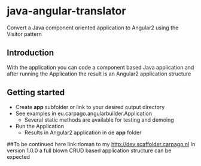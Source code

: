 # java-angular-translator
Convert a Java component oriented application to Angular2 using the Visitor pattern

## Introduction
With the application you can code a component based Java application and after running the Application the result is an Angular2 application structure

## Getting started
* Create **app** subfolder or link to your desired output directory
* See examples in eu.carpago.angularbuilder.Application
  * Several static methods are available for testing and demoing
* Run the Application
  * Results in Angular2 application in de **app** folder 

##To be continued here link:rloman to my http://dev.scaffolder.carpago.nl
In version 1.0.0 a full blown CRUD based application structure can be expected
